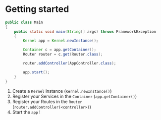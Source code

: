 # Getting started

```java
public class Main
{
    public static void main(String[] args) throws FrameworkException
    {
        Kernel app = Kernel.newInstance();

        Container c = app.getContainer();
        Router router = c.get(Router.class);

        router.addController(AppController.class);

        app.start();
    }
}
```

1. Create a `Kernel` instance (`Kernel.newInstance()`)
2. Register your Services in the `Container` (`app.getContainer()`)
3. Register your Routes in the `Router` (`router.addController(<controller>)`)
4. Start the `app` !
